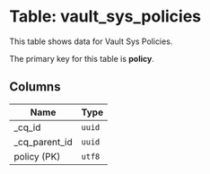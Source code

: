 # Table: vault_sys_policies

This table shows data for Vault Sys Policies.

The primary key for this table is **policy**.

## Columns

| Name          | Type          |
| ------------- | ------------- |
|_cq_id|`uuid`|
|_cq_parent_id|`uuid`|
|policy (PK)|`utf8`|